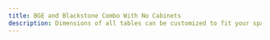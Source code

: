 ```yaml
---
title: BGE and Blackstone Combo With No Cabinets
description: Dimensions of all tables can be customized to fit your space.
---
```


